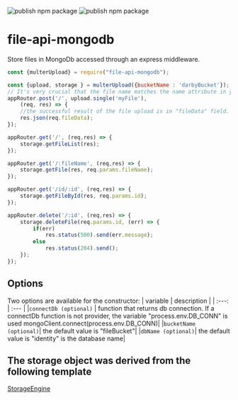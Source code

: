 ![publish npm package](https://github.com/vladi03/file-api-mongodb/workflows/publish%20npm%20package/badge.svg)
![publish npm package](https://github.com/vladi03/file-api-mongodb/workflows/unit-test/badge.svg)

# file-api-mongodb
Store files in MongoDb accessed through an express middleware.

```javascript
const {multerUpload} = require("file-api-mongodb");

const {upload, storage } = multerUpload({bucketName : 'darbyBucket'});
// It's very crucial that the file name matches the name attribute in your html
appRouter.post('/', upload.single('myFile'),
    (req, res) => {
    //the successful result of the file upload is in "fileData" field.
    res.json(req.fileData);
});

appRouter.get('/', (req,res) => {
    storage.getFileList(res);
});

appRouter.get('/:fileName', (req,res) => {
    storage.getFile(res, req.params.fileName);
});

appRouter.get('/id/:id', (req,res) => {
    storage.getFileById(res, req.params.id);
});

appRouter.delete('/:id', (req,res) => {
    storage.deleteFile(req.params.id, (err) => {
        if(err)
            res.status(500).send(err.message);
        else
            res.status(204).send();
    });
});
```

## Options
Two options are available for the constructor:
| variable | description |
| :---: | :--- |
|`connectDb (optional)` | function that returns db connection.  If a connectDb function is not provider, the variable "process.env.DB_CONN" is used mongoClient.connect(process.env.DB_CONN)|
|`bucketName (optional)`| the default value is "fileBucket"|
|`dbName (optional)`| the default value is "identity" is the database name|

## The storage object was derived from the following template
[StorageEngine](https://github.com/expressjs/multer/blob/master/StorageEngine.md)


